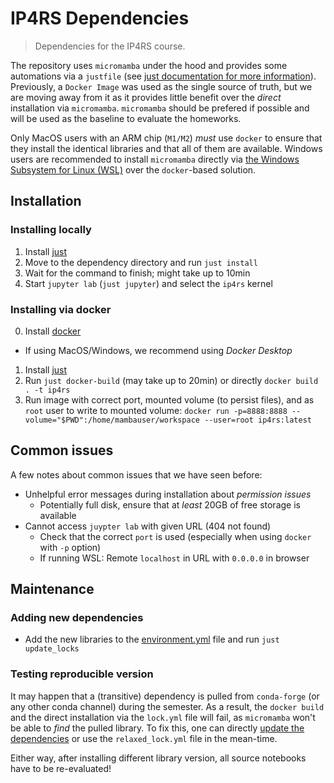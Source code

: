 # IP4RS Dependencies

> Dependencies for the IP4RS course.

The repository uses `micromamba` under the hood and provides some automations via a `justfile`
(see [just documentation for more information](https://github.com/casey/just)).
Previously, a `Docker Image` was used as the single source of truth,
but we are moving away from it as it provides little benefit over the
_direct_ installation via `micromamba`. `micromamba` should be prefered if possible and will be used
as the baseline to evaluate the homeworks.

Only MacOS users with an ARM chip (`M1/M2`) _must_ use `docker` to ensure that
they install the identical libraries and that all of them are available.
Windows users are recommended to install `micromamba` directly via
[the Windows Subsystem for Linux (WSL)](https://learn.microsoft.com/en-us/windows/wsl/install)
over the `docker`-based solution.

## Installation

### Installing locally

1. Install [just](https://github.com/casey/just)
2. Move to the dependency directory and run `just install`
3. Wait for the command to finish; might take up to 10min
4. Start `jupyter lab` (`just jupyter`) and select the `ip4rs` kernel

### Installing via docker

0. Install [docker](https://docs.docker.com/desktop/)
  - If using MacOS/Windows, we recommend using _Docker Desktop_
1. Install [just](https://github.com/casey/just)
2. Run `just docker-build` (may take up to 20min) or directly `docker build . -t ip4rs`
3. Run image with correct port, mounted volume (to persist files), and as `root` user to write to mounted volume: 
`docker run -p=8888:8888 --volume="$PWD":/home/mambauser/workspace --user=root ip4rs:latest`  

## Common issues

A few notes about common issues that we have seen before:
- Unhelpful error messages during installation about _permission issues_
  - Potentially full disk, ensure that at _least_ 20GB of free storage is available
- Cannot access `juypter lab` with given URL (404 not found)
  - Check that the correct `port` is used (especially when using `docker` with `-p` option)
  - If running WSL: Remote `localhost` in URL with `0.0.0.0` in browser

## Maintenance

### Adding new dependencies
- Add the new libraries to the [environment.yml](./environment.yml) file and run `just update_locks`

### Testing reproducible version
It may happen that a (transitive) dependency is pulled from `conda-forge`
(or any other conda channel) during the semester.
As a result, the `docker build` and the direct installation via the `lock.yml`
file will fail, as `micromamba` won't be able to _find_ the pulled library.
To fix this, one can directly [update the dependencies](#adding-new-dependencies)
or use the `relaxed_lock.yml` file in the mean-time.

Either way, after installing different library version, all source notebooks have
to be re-evaluated!

